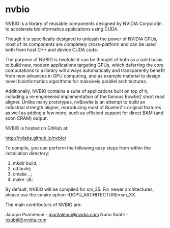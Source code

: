 [travis-badge]: https://img.shields.io/travis/vmiheer/nvbio/master.svg?label=Build
[travis-link]: https://travis-ci.org/vmiheer/nvbio

nvbio
=====

NVBIO is a library of reusable components designed by NVIDIA Corporatin to accelerate bioinformatics applications using CUDA.

Though it is specifically designed to unleash the power of NVIDIA GPUs,
most of its components are completely cross-platform and can be used both from host C++ and device CUDA code.

The purpose of NVBIO is twofold: it can be thought of both as a solid basis to build new, modern applications targeting
GPUs, which deferring the core computations to a library will always automatically and transparently benefit from new
advances in GPU computing, and as example material to design novel bioinformatics algorithms for massively parallel architectures.

Additionally, NVBIO contains a suite of applications built on top of it, including a re-engineered implementation of the famous
Bowtie2 short read aligner.
Unlike many prototypes, nvBowtie is an attempt to build an industrial strength aligner, reproducing most of Bowtie2's
original features as well as adding a few more, such as efficient support for direct BAM (and soon CRAM) output.


NVBIO is hosted on GitHub at:

  http://nvlabs.github.io/nvbio/


To compile, you can perform the following easy steps from within the installation directory:

  1. mkdir build;
  2. cd build;
  3. cmake ..;
  4. make -j8;
  
By default, NVBIO will be compiled for sm_35. For newer architectures, please use the cmake option -DGPU_ARCHITECTURE=sm_XX.

The main contributors of NVBIO are:

  Jacopo Pantaleoni  -  jpantaleoni@nvidia.com
  Nuno Subtil        -  nsubtil@nvidia.com

